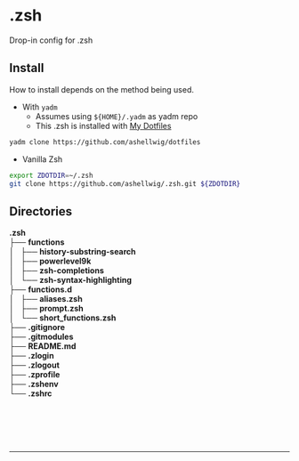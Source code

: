 # .zsh
Drop-in config for .zsh

## Install
How to install depends on the method being used.

* With `yadm`
  * Assumes using `${HOME}/.yadm` as yadm repo
  * This .zsh is installed with [My Dotfiles](https://github.com/ashellwig/dotfiles)
```bash
yadm clone https://github.com/ashellwig/dotfiles
```

* Vanilla Zsh
```bash
export ZDOTDIR=~/.zsh
git clone https://github.com/ashellwig/.zsh.git ${ZDOTDIR}
```

## Directories
<!DOCTYPE html>
<html>
<head>
 <meta http-equiv="Content-Type" content="text/html; charset=UTF-8">
 <meta name="Author" content="Made by 'tree'">
 <meta name="GENERATOR" content="$Version: $ tree v1.7.0 (c) 1996 - 2014 by Steve Baker, Thomas Moore, Francesc Rocher, Florian Sesser, Kyosuke Tokoro $">
  <!--
  BODY { font-family : ariel, monospace, sans-serif; }
  P { font-weight: normal; font-family : ariel, monospace, sans-serif; color: black; background-color: transparent;}
  B { font-weight: normal; color: black; background-color: transparent;}
  A:visited { font-weight : normal; text-decoration : none; background-color : transparent; margin : 0px 0px 0px 0px; padding : 0px 0px 0px 0px; display: inline; }
  A:link    { font-weight : normal; text-decoration : none; margin : 0px 0px 0px 0px; padding : 0px 0px 0px 0px; display: inline; }
  A:hover   { color : #000000; font-weight : normal; text-decoration : underline; background-color : yellow; margin : 0px 0px 0px 0px; padding : 0px 0px 0px 0px; display: inline; }
  A:active  { color : #000000; font-weight: normal; background-color : transparent; margin : 0px 0px 0px 0px; padding : 0px 0px 0px 0px; display: inline; }
  .VERSION { font-size: small; font-family : arial, sans-serif; }
  .NORM  { color: black;  background-color: transparent;}
  .FIFO  { color: purple; background-color: transparent;}
  .CHAR  { color: yellow; background-color: transparent;}
  .DIR   { color: blue;   background-color: transparent;}
  .BLOCK { color: yellow; background-color: transparent;}
  .LINK  { color: aqua;   background-color: transparent;}
  .SOCK  { color: fuchsia;background-color: transparent;}
  .EXEC  { color: green;  background-color: transparent;}
  -->
<body>
	<b class="NORM">.zsh</b><br>
	├── <b class="DIR">functions</b><br>
	│   ├── <b class="DIR">history-substring-search</b><br>
	│   ├── <b class="DIR">powerlevel9k</b><br>
	│   ├── <b class="DIR">zsh-completions</b><br>
	│   └── <b class="DIR">zsh-syntax-highlighting</b><br>
	├── <b class="DIR">functions.d</b><br>
	│   ├── <b class="NORM">aliases.zsh</b><br>
	│   ├── <b class="NORM">prompt.zsh</b><br>
	│   └── <b class="NORM">short_functions.zsh</b><br>
	├── <b class="NORM">.gitignore</b><br>
	├── <b class="NORM">.gitmodules</b><br>
	├── <b class="NORM">README.md</b><br>
	├── <b class="NORM">.zlogin</b><br>
	├── <b class="NORM">.zlogout</b><br>
	├── <b class="NORM">.zprofile</b><br>
	├── <b class="NORM">.zshenv</b><br>
	└── <b class="NORM">.zshrc</b><br>
	<br><br>
	</p>
	<p>
	<br><br>
	</p>
	<hr>
</body>
</html>
